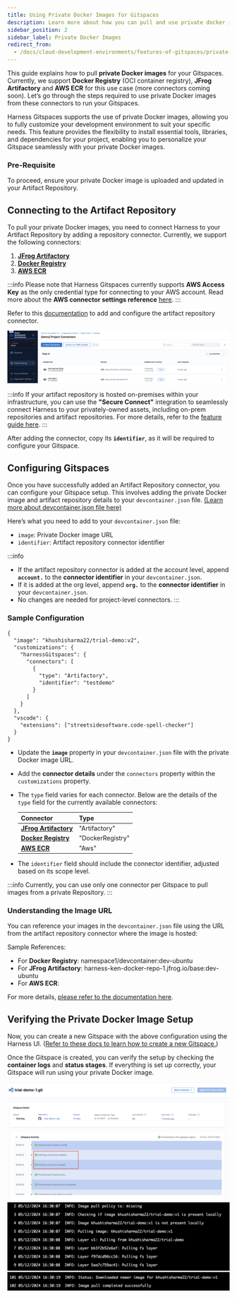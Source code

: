 ```yaml
---
title: Using Private Docker Images for Gitspaces
description: Learn more about how you can pull and use private docker images for your Gitspaces. 
sidebar_position: 2
sidebar_label: Private Docker Images
redirect_from:
  - /docs/cloud-development-environments/features-of-gitspaces/private-docker-images.md
---
```


This guide explains how to pull **private Docker images** for your Gitspaces. Currently, we support **Docker Registry** (OCI container registry), **JFrog Artifactory** and **AWS ECR** for this use case (more connectors coming soon). Let’s go through the steps required to use private Docker images from these connectors to run your Gitspaces.

Harness Gitspaces supports the use of private Docker images, allowing you to fully customize your development environment to suit your specific needs. This feature provides the flexibility to install essential tools, libraries, and dependencies for your project, enabling you to personalize your Gitspace seamlessly with your private Docker images.

### Pre-Requisite
To proceed, ensure your private Docker image is uploaded and updated in your Artifact Repository.

## Connecting to the Artifact Repository
To pull your private Docker images, you need to connect Harness to your Artifact Repository by adding a repository connector. Currently, we support the following connectors:

1. [**JFrog Artifactory**](https://developer.harness.io/docs/platform/connectors/cloud-providers/ref-cloud-providers/artifactory-connector-settings-reference)
2. [**Docker Registry**](https://developer.harness.io/docs/platform/connectors/cloud-providers/ref-cloud-providers/docker-registry-connector-settings-reference)
3. [**AWS ECR**](https://developer.harness.io/docs/platform/connectors/cloud-providers/add-aws-connector)

:::info
Please note that Harness Gitspaces currently supports **AWS Access Key** as the only credential type for connecting to your AWS account. Read more about the **AWS connector settings reference** [here](https://developer.harness.io/docs/platform/connectors/cloud-providers/ref-cloud-providers/aws-connector-settings-reference/#credentials). 
:::

Refer to this [documentation](https://developer.harness.io/docs/platform/connectors/artifact-repositories/connect-to-an-artifact-repo/) to add and configure the artifact repository connector.

![](./static/private-docker-images-1.png)

:::info 
If your artifact repository is hosted on-premises within your infrastructure, you can use the **"Secure Connect"** integration to seamlessly connect Harness to your privately-owned assets, including on-prem repositories and artifact repositories. For more details, refer to the [feature guide here](/docs/cloud-development-environments/features-of-gitspaces/secure-connect.md).
:::

After adding the connector, copy its **`identifier`**, as it will be required to configure your Gitspace.

## Configuring Gitspaces
Once you have successfully added an Artifact Repository connector, you can configure your Gitspace setup. This involves adding the private Docker image and artifact repository details to your ```devcontainer.json``` file. [(Learn more about devcontainer.json file here)](/docs/cloud-development-environments/deep-dive-into-gitspaces/gitspace-configuration.md)

Here’s what you need to add to your ```devcontainer.json``` file:
- ```image```: Private Docker image URL
- ```identifier```: Artifact repository connector identifier

:::info
- If the artifact repository connector is added at the account level, append **```account.```** to the **connector identifier** in your ```devcontainer.json```.
- If it is added at the org level, append **```org.```** to the **connector identifier** in your ```devcontainer.json```.
- No changes are needed for project-level connectors. 
:::

### Sample Configuration
```
{
  "image": "khushisharma22/trial-demo:v2",
  "customizations": {
    "harnessGitspaces": {
      "connectors": [
        {
          "type": "Artifactory",
          "identifier": "testdemo"
        }
      ]
    }
  },
  "vscode": {
    "extensions": ["streetsidesoftware.code-spell-checker"]
  }
}
```
- Update the **```image```** property in your ```devcontainer.json``` file with the private Docker image URL.
- Add the **connector details** under the ```connectors``` property within the ```customizations``` property.
- The `type` field varies for each connector. Below are the details of the `type` field for the currently available connectors:

  | **Connector**    | **Type** |
  | -------- | ------- |
  | [**JFrog Artifactory**](https://developer.harness.io/docs/platform/connectors/cloud-providers/ref-cloud-providers/artifactory-connector-settings-reference) | "Artifactory"    |
  | [**Docker Registry**](https://developer.harness.io/docs/platform/connectors/cloud-providers/ref-cloud-providers/docker-registry-connector-settings-reference) | "DockerRegistry" |
  | [**AWS ECR**](https://developer.harness.io/docs/platform/connectors/cloud-providers/add-aws-connector) | "Aws" |

- The `identifier` field should include the connector identifier, adjusted based on its scope level.

:::info 
Currently, you can use only one connector per Gitspace to pull images from a private Repository.
:::

### Understanding the Image URL
You can reference your images in the ```devcontainer.json``` file using the URL from the artifact repository connector where the image is hosted:

Sample References: 
- For **Docker Registry**:  namespace1/devcontainer:dev-ubuntu
- For **JFrog Artifactory**: harness-ken-docker-repo-1.jfrog.io/base:dev-ubuntu
- For **AWS ECR**: 

For more details, [please refer to the documentation here](https://developer.harness.io/docs/platform/connectors/cloud-providers/ref-cloud-providers/artifactory-connector-settings-reference). 


## Verifying the Private Docker Image Setup
Now, you can create a new Gitspace with the above configuration using the Harness UI. ([Refer to these docs to learn how to create a new Gitspace.](https://developer.harness.io/docs/cloud-development-environments/introduction/getting-started-with-cde))

Once the Gitspace is created, you can verify the setup by checking the **container logs** and **status stages**. If everything is set up correctly, your Gitspace will run using your private Docker image.

![](./static/private-docker-image-2.png)
![](./static/private-docker-image-3.png)
![](./static/private-docker-image-4.png)


